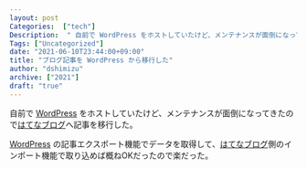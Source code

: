 ```yaml
---
layout: post
Categories:  ["tech"]
Description:  " 自前で WordPress をホストしていたけど、メンテナンスが面倒になってきたのではてなブログへ記事を移行した。  WordPress の記事エクスポート機能でデータを取得して、はてなブログ側のインポート機能で取り込めば概ねOKだったの"
Tags: ["Uncategorized"]
date: "2021-06-10T23:44:00+09:00"
title: "ブログ記事を WordPress から移行した"
author: "dshimizu"
archive: ["2021"]
draft: "true"
---
```


<body>
<p>自前で <a class="keyword" href="http://d.hatena.ne.jp/keyword/WordPress">WordPress</a> をホストしていたけど、メンテナンスが面倒になってきたので<a class="keyword" href="http://d.hatena.ne.jp/keyword/%A4%CF%A4%C6%A4%CA%A5%D6%A5%ED%A5%B0">はてなブログ</a>へ記事を移行した。</p>

<p><a class="keyword" href="http://d.hatena.ne.jp/keyword/WordPress">WordPress</a> の記事エクスポート機能でデータを取得して、<a class="keyword" href="http://d.hatena.ne.jp/keyword/%A4%CF%A4%C6%A4%CA%A5%D6%A5%ED%A5%B0">はてなブログ</a>側のインポート機能で取り込めば概ねOKだったので楽だった。</p>
</body>

<!-- more -->


